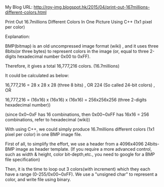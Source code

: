 My Blog URL: http://roy-img.blogspot.hk/2015/04/print-out-167millions-different-colors.html

Print Out 16.7millions Different Colors In One Picture Using C++ (1x1 pixel per color)

Explanation:

BMP(bitmap) is an old uncompressed image format (wiki) , and it uses three 8bits(or three bytes) to represent colors in the image (or, equal to three 2-digits hexadecimal number 0x00 to 0xFF).

Therefore, it gives a total 16,777,216 colors. (16.7millions)




It could be calculated as below:

16,777,216 = 28 x 28 x 28 (three 8 bits) , OR 224 (So called 24-bit colors) , OR

16,777,216 = (16x16) x (16x16) x (16x16) = 256x256x256 (three 2-digits hexadecimal number))

(since 0x0~0xF has 16 combinations, then 0x00~0xFF has 16x16 = 256 combinations, refer to hexadecimal (wiki))


With using C++, we could simply produce 16.7millions different colors (1x1 pixel per color) in one BMP image file.

First of all, to simplify the effort, we use a header from a 4096x4096 24bits-BMP image as header template. (If you require a more advanced control, such as width & height, color bit-depth,etc., you need to google for a BMP file specification)

Then, it is the time to loop out 3 colors(with increment) which they each have a range (0-255/0x00~0xFF). We use a "unsigned char" to represent a color, and write file using binary.
